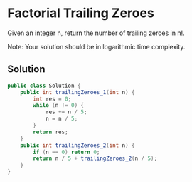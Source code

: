 # Factorial Trailing Zeroes

Given an integer n, return the number of trailing zeroes in n!.

Note: Your solution should be in logarithmic time complexity.

## Solution

```java
public class Solution {
    public int trailingZeroes_1(int n) {
        int res = 0;
        while (n != 0) {
            res += n / 5;
            n = n / 5;
        }
        return res;
    }
    public int trailingZeroes_2(int n) {
        if (n == 0) return 0;
        return n / 5 + trailingZeroes_2(n / 5);
    }
}
```